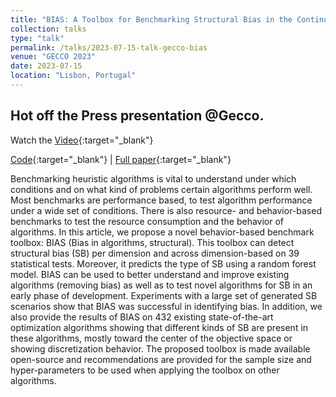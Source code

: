 ```yaml
---
title: "BIAS: A Toolbox for Benchmarking Structural Bias in the Continuous Domain"
collection: talks
type: "talk"
permalink: /talks/2023-07-15-talk-gecco-bias
venue: "GECCO 2023"
date: 2023-07-15
location: "Lisbon, Portugal"
---
```


## Hot off the Press presentation @Gecco.

Watch the [Video](https://youtu.be/tVBM56y-lU0){:target="_blank"}

[Code](https://github.com/Dvermetten/BIAS){:target="_blank"} | [Full paper](https://ieeexplore.ieee.org/abstract/document/9828803){:target="_blank"}

Benchmarking heuristic algorithms is vital to understand under which conditions and on what kind of problems certain algorithms perform well. Most benchmarks are performance based, to test algorithm performance under a wide set of conditions. There is also resource- and behavior-based benchmarks to test the resource consumption and the behavior of algorithms. In this article, we propose a novel behavior-based benchmark toolbox: BIAS (Bias in algorithms, structural). This toolbox can detect structural bias (SB) per dimension and across dimension-based on 39 statistical tests. Moreover, it predicts the type of SB using a random forest model. BIAS can be used to better understand and improve existing algorithms (removing bias) as well as to test novel algorithms for SB in an early phase of development. Experiments with a large set of generated SB scenarios show that BIAS was successful in identifying bias. In addition, we also provide the results of BIAS on 432 existing state-of-the-art optimization algorithms showing that different kinds of SB are present in these algorithms, mostly toward the center of the objective space or showing discretization behavior. The proposed toolbox is made available open-source and recommendations are provided for the sample size and hyper-parameters to be used when applying the toolbox on other algorithms.

